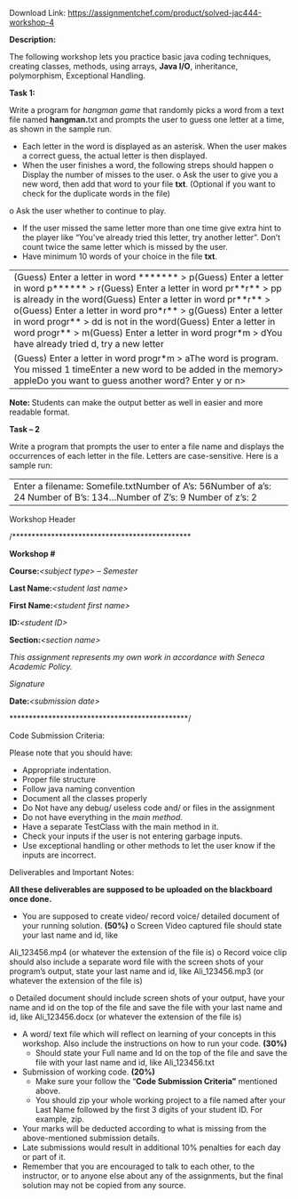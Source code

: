 Download Link: https://assignmentchef.com/product/solved-jac444-workshop-4
<br>



<strong>Description:</strong>

The following workshop lets you practice basic java coding techniques, creating classes, methods, using arrays, <strong>Java I/O</strong>, inheritance, polymorphism, Exceptional Handling.

<strong> </strong>

<strong>Task 1: </strong>

Write a program for <em>hangman game</em> that randomly picks a word from a text file named <strong>hangman.</strong>txt and prompts the user to guess one letter at a time, as shown in the sample run.




<ul>

 <li>Each letter in the word is displayed as an asterisk. When the user makes a correct guess, the actual letter is then displayed.</li>

 <li>When the user finishes a word, the following streps should happen o Display the number of misses to the user. o Ask the user to give you a new word, then add that word to your file <strong>txt</strong>. (Optional if you want to check for the duplicate words in the file)</li>

</ul>

o Ask the user whether to continue to play.

<ul>

 <li>If the user missed the same letter more than one time give extra hint to the player like “You’ve already tried this letter, try another letter”. Don’t count twice the same letter which is missed by the user.</li>

 <li>Have minimum 10 words of your choice in the file <strong>txt</strong>.</li>

</ul>




<table width="623">

 <tbody>

  <tr>

   <td width="623">(Guess) Enter a letter in word ******* &gt; p(Guess) Enter a letter in word p****** &gt; r(Guess) Enter a letter in word pr**r** &gt; pp is already in the word(Guess) Enter a letter in word pr**r** &gt; o(Guess) Enter a letter in word pro*r** &gt; g(Guess) Enter a letter in word progr** &gt; dd is not in the word(Guess) Enter a letter in word progr** &gt; m(Guess) Enter a letter in word progr*m &gt; dYou have already tried d, try a new letter</td>

  </tr>

  <tr>

   <td width="623">(Guess) Enter a letter in word progr*m &gt; aThe word is program. You missed 1 timeEnter a new word to be added in the memory&gt; appleDo you want to guess another word? Enter y or n&gt;</td>

  </tr>

 </tbody>

</table>




<strong>Note: </strong>Students can make the output better as well in easier and more readable format.




<strong> </strong>

<strong>Task – 2  </strong>

Write a program that prompts the user to enter a file name and displays the occurrences of each letter in the file. Letters are case-sensitive. Here is a sample run:




<table width="487">

 <tbody>

  <tr>

   <td width="487">Enter a filename: Somefile.txtNumber of A’s: 56Number of a’s: 24 Number of B’s: 134…Number of Z’s: 9 Number of z’s: 2</td>

  </tr>

 </tbody>

</table>










Workshop Header




/**********************************************

<strong>Workshop #  </strong>

<strong>Course:</strong><em>&lt;subject type&gt; – Semester </em>

<strong>Last Name:</strong><em>&lt;student last name&gt; </em>

<strong>First Name:</strong><em>&lt;student first name&gt; </em>

<strong>ID:</strong><em>&lt;student ID&gt; </em>

<strong>Section:</strong><em>&lt;section name&gt; </em>

<em>This assignment represents my own work in accordance with Seneca Academic Policy. </em>

<em>Signature </em>

<strong>Date:</strong><em>&lt;submission date&gt; </em>

**********************************************/




<strong> </strong>

Code Submission Criteria:

Please note that you should have:

<ul>

 <li>Appropriate indentation.</li>

 <li>Proper file structure</li>

 <li>Follow java naming convention</li>

 <li>Document all the classes properly</li>

 <li>Do Not have any debug/ useless code and/ or files in the assignment</li>

 <li>Do not have everything in the <em>main method</em>.</li>

 <li>Have a separate TestClass with the main method in it.</li>

 <li>Check your inputs if the user is not entering garbage inputs.</li>

 <li>Use exceptional handling or other methods to let the user know if the inputs are incorrect.</li>

</ul>




Deliverables and Important Notes:




<strong>All these deliverables are supposed to be uploaded on the blackboard once done. </strong>

<strong> </strong>

<ul>

 <li>You are supposed to create video/ record voice/ detailed document of your running solution. <strong>(50%)</strong>  o Screen Video captured file should state your last name and id, like</li>

</ul>

Ali_123456.mp4 (or whatever the extension of the file is) o Record voice clip should also include a separate word file with the screen shots of your program’s output, state your last name and id, like Ali_123456.mp3 (or whatever the extension of the file is)

o Detailed document should include screen shots of your output, have your name and id on the top of the file and save the file with your last name and id, like Ali_123456.docx (or whatever the extension of the file is)

<ul>

 <li>A word/ text file which will reflect on learning of your concepts in this workshop. Also include the instructions on how to run your code.                                 <strong>(30%)</strong>

  <ul>

   <li>Should state your Full name and Id on the top of the file and save the file with your last name and id, like Ali_123456.txt</li>

  </ul></li>

 <li>Submission of working code.                                                                         <strong>(20%)</strong>

  <ul>

   <li>Make sure your follow the “<strong>Code Submission Criteria”</strong> mentioned above.</li>

   <li>You should zip your whole working project to a file named after your Last Name followed by the first 3 digits of your student ID. For example, zip.</li>

  </ul></li>

 <li>Your marks will be deducted according to what is missing from the above-mentioned submission details.</li>

 <li>Late submissions would result in additional 10% penalties for each day or part of it.</li>

 <li>Remember that you are encouraged to talk to each other, to the instructor, or to anyone else about any of the assignments, but the final solution may not be copied from any source.</li>

</ul>




<strong> </strong>